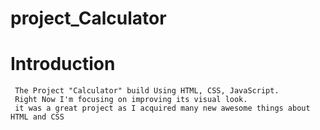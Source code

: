 # project_Calculator

# Introduction 
     The Project "Calculator" build Using HTML, CSS, JavaScript.
     Right Now I'm focusing on improving its visual look.
     it was a great project as I acquired many new awesome things about HTML and CSS
     
     
